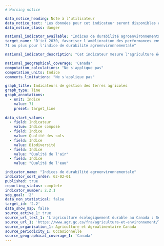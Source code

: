 ```yaml
---
# Warning notice

data_notice_heading: Note à l'utilisateur
data_notice_text: "Les données pour cet indicateur seront disponibles au courant de l'été et l'indicateur sera alors mis à jour."
data_notice_class: danger

national_indicator_available: "Indices de durabilité agroenvironnementale"
target_name: "D'ici 2030, favoriser l'amélioration des performances environnementales du secteur agricole en obtenant un score de 
71 ou plus pour l'indice de durabilité agroenvironnementale"

national_indicator_description: "Cet indicateur mesure l'agriculture écologiquement durable au Canada à l'aide d'indicateurs. Agriculture et Agroalimentaire Canada a développé un groupe d'indicateurs agroenvironnementaux basé sur la science qui intègre de l'information sur les sols, climat et la topographie avec des statistiques sur l'utilisation des terres et de la gestion des cultures et du bétail. Les indices sont divisés en cinq « classes de santé », définies comme suit: 80-100 Souhaitable; 60-79 Bon; 40-59 Moyen; 20-39 Médiocre; 0-19 À risque."

national_geographical_coverage: 'Canada'
computation_calculations: "Ne s'applique pas"
computation_units: Indice
comments_limitations: "Ne s'applique pas"

graph_title: Indicateurs de gestion des terres agricoles
graph_type: line
graph_annotations:
  - unit: Indice
    value: 71
    preset: target_line
    
data_start_values:
  - field: Indicateur
    value: Indice composé
  - field: Indice
    value: Qualité des sols
  - field: Indice
    value: Biodiversité
  - field: Indice
    value: "Qualité de l'air"
  - field: Indice
    value: "Qualité de l'eau"

indicator_name: "Indices de durabilité agroenvironnementale"
indicator_sort_order: 02-02-01
published: true
reporting_status: complete
indicator_number: 2.2.1
sdg_goal: '2'
data_non_statistical: false
target_id: '2.2'
data_show_map: false
source_active_1: true
source_url_text_1: "L'agriculture écologiquement durable au Canada : Série sur les indicateurs agroenvironnementaux"
source_url_1: 'https://www.agr.gc.ca/fra/agriculture-et-environnement/l-agriculture-ecologiquement-durable-au-canada-serie-sur-les-indicateurs-agroenvironnementaux-rapport-numero-4/?id=1467307820931'
source_organisation_1: Agriculture et Agroalimentaire Canada
source_periodicity_1: Occasionnelle
source_geographical_coverage_1: 'Canada'
---
```

